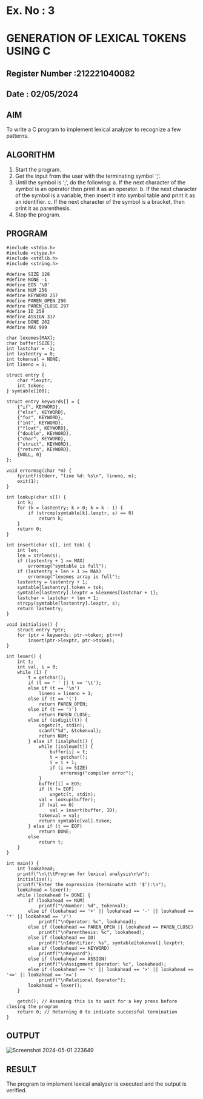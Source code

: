 # Ex. No : 3	
# GENERATION OF LEXICAL TOKENS USING C
## Register Number :212221040082
## Date : 02/05/2024

## AIM   
To write a C program to implement lexical analyzer to recognize a few patterns.

## ALGORITHM
1)	Start the program.
2)	Get the input from the user with the terminating symbol ‘;’.
3)	Until the symbol is ‘;’, do the following:
         a.	If the next character of the symbol is an operator then print it as an operator.
         b.	If the next character of the symbol is a variable, then insert it into symbol table and print it as an identifier.
         c.	If the next character of the symbol is a bracket, then print it as parenthesis.
4)	Stop the program.
## PROGRAM
```
#include <stdio.h> 
#include <ctype.h> 
#include <stdlib.h> 
#include <string.h>

#define SIZE 128
#define NONE -1 
#define EOS '\0' 
#define NUM 256
#define KEYWORD 257
#define PAREN_OPEN 296
#define PAREN_CLOSE 297
#define ID 259
#define ASSIGN 317
#define DONE 262
#define MAX 999

char lexemes[MAX];
char buffer[SIZE];
int lastchar = -1;
int lastentry = 0;
int tokenval = NONE;
int lineno = 1;

struct entry {
    char *lexptr;
    int token;
} symtable[100];

struct entry keywords[] = {
    {"if", KEYWORD},
    {"else", KEYWORD},
    {"for", KEYWORD},
    {"int", KEYWORD},
    {"float", KEYWORD},
    {"double", KEYWORD},
    {"char", KEYWORD},
    {"struct", KEYWORD},
    {"return", KEYWORD},
    {NULL, 0}
};

void errormsg(char *m) {
    fprintf(stderr, "line %d: %s\n", lineno, m);
    exit(1);
}

int lookup(char s[]) {
    int k;
    for (k = lastentry; k > 0; k = k - 1) {
        if (strcmp(symtable[k].lexptr, s) == 0)
            return k;
    }
    return 0;
}

int insert(char s[], int tok) {
    int len;
    len = strlen(s);
    if (lastentry + 1 >= MAX)
        errormsg("symtable is full");
    if (lastentry + len + 1 >= MAX)
        errormsg("lexemes array is full");
    lastentry = lastentry + 1;
    symtable[lastentry].token = tok;
    symtable[lastentry].lexptr = &lexemes[lastchar + 1];
    lastchar = lastchar + len + 1;
    strcpy(symtable[lastentry].lexptr, s);
    return lastentry;
}

void initialise() {
    struct entry *ptr;
    for (ptr = keywords; ptr->token; ptr++)
        insert(ptr->lexptr, ptr->token);
}

int lexer() {
    int t;
    int val, i = 0;
    while (1) {
        t = getchar();
        if (t == ' ' || t == '\t');
        else if (t == '\n')
            lineno = lineno + 1;
        else if (t == '(')
            return PAREN_OPEN;
        else if (t == ')')
            return PAREN_CLOSE;
        else if (isdigit(t)) {
            ungetc(t, stdin);
            scanf("%d", &tokenval);
            return NUM;
        } else if (isalpha(t)) {
            while (isalnum(t)) {
                buffer[i] = t;
                t = getchar();
                i = i + 1;
                if (i >= SIZE)
                    errormsg("compiler error");
            }
            buffer[i] = EOS;
            if (t != EOF)
                ungetc(t, stdin);
            val = lookup(buffer);
            if (val == 0)
                val = insert(buffer, ID);
            tokenval = val;
            return symtable[val].token;
        } else if (t == EOF)
            return DONE;
        else
            return t;
    }
}

int main() {
    int lookahead;
    printf("\n\t\tProgram for lexical analysis\n\n");
    initialise();
    printf("Enter the expression (terminate with '$'):\n");
    lookahead = lexer();
    while (lookahead != DONE) {
        if (lookahead == NUM)
            printf("\nNumber: %d", tokenval);
        else if (lookahead == '+' || lookahead == '-' || lookahead == '*' || lookahead == '/')
            printf("\nOperator: %c", lookahead);
        else if (lookahead == PAREN_OPEN || lookahead == PAREN_CLOSE)
            printf("\nParenthesis: %c", lookahead);
        else if (lookahead == ID)
            printf("\nIdentifier: %s", symtable[tokenval].lexptr);
        else if (lookahead == KEYWORD)
            printf("\nKeyword");
        else if (lookahead == ASSIGN)
            printf("\nAssignment Operator: %c", lookahead);
        else if (lookahead == '<' || lookahead == '>' || lookahead == '<=' || lookahead == '>=')
            printf("\nRelational Operator");
        lookahead = lexer();
    }

    getch(); // Assuming this is to wait for a key press before closing the program
    return 0; // Returning 0 to indicate successful termination
}
```
## OUTPUT
![Screenshot 2024-05-01 223649](https://github.com/gsuryanavya/19CS409-Compiler-Design-Lab/assets/133086963/76db4a6a-c726-4d4d-a191-e48f668df189)


## RESULT
The program to implement lexical analyzer is executed and the output is verified.
